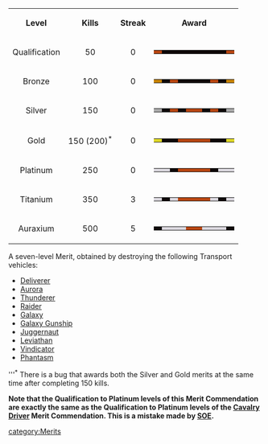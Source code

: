 <table>
<tbody>
<tr class="odd">
<td style="text-align: center;"><p><b>Level</b></p></td>
<td style="text-align: center;"><p><b>Kills</b></p></td>
<td style="text-align: center;"><p><b>Streak</b></p></td>
<td style="text-align: center;"><p><b>Award</b></p></td>
</tr>
<tr class="even">
<td style="text-align: center;"><p>Qualification</p></td>
<td style="text-align: center;"><p>50</p></td>
<td style="text-align: center;"><p>0</p></td>
<td style="text-align: center;"><table class="bigmerit">
<tr>
<td bgcolor="#B74511">
</td>
<td bgcolor="#0E0808">
</td>
<td bgcolor="#0E0808">
</td>
<td bgcolor="#0E0808">
</td>
<td bgcolor="#0E0808">
</td>
<td bgcolor="#0E0808">
</td>
<td bgcolor="#0E0808">
</td>
<td bgcolor="#0E0808">
</td>
<td bgcolor="#0E0808">
</td>
<td bgcolor="#B74511">
</td>
</tr>
</table></td>
</tr>
<tr class="odd">
<td style="text-align: center;"><p>Bronze</p></td>
<td style="text-align: center;"><p>100</p></td>
<td style="text-align: center;"><p>0</p></td>
<td style="text-align: center;"><table class="bigmerit">
<tr>
<td bgcolor="#C58200">
</td>
<td bgcolor="#0E0808">
</td>
<td bgcolor="#B74511">
</td>
<td bgcolor="#0E0808">
</td>
<td bgcolor="#0E0808">
</td>
<td bgcolor="#0E0808">
</td>
<td bgcolor="#0E0808">
</td>
<td bgcolor="#B74511">
</td>
<td bgcolor="#0E0808">
</td>
<td bgcolor="#C58200">
</td>
</tr>
</table></td>
</tr>
<tr class="even">
<td style="text-align: center;"><p>Silver</p></td>
<td style="text-align: center;"><p>150</p></td>
<td style="text-align: center;"><p>0</p></td>
<td style="text-align: center;"><table class="bigmerit">
<tr>
<td bgcolor="#AAAAAA">
</td>
<td bgcolor="#0E0808">
</td>
<td bgcolor="#B74511">
</td>
<td bgcolor="#0E0808">
</td>
<td bgcolor="#B74511">
</td>
<td bgcolor="#B74511">
</td>
<td bgcolor="#0E0808">
</td>
<td bgcolor="#B74511">
</td>
<td bgcolor="#0E0808">
</td>
<td bgcolor="#AAAAAA">
</td>
</tr>
</table></td>
</tr>
<tr class="odd">
<td style="text-align: center;"><p>Gold</p></td>
<td style="text-align: center;"><p>150 (200)<sup>*</sup></p></td>
<td style="text-align: center;"><p>0</p></td>
<td style="text-align: center;"><table class="bigmerit">
<tr>
<td bgcolor="#DFD928">
</td>
<td bgcolor="#0E0808">
</td>
<td bgcolor="#0E0808">
</td>
<td bgcolor="#B74511">
</td>
<td bgcolor="#B74511">
</td>
<td bgcolor="#B74511">
</td>
<td bgcolor="#B74511">
</td>
<td bgcolor="#0E0808">
</td>
<td bgcolor="#0E0808">
</td>
<td bgcolor="#DFD928">
</td>
</tr>
</table></td>
</tr>
<tr class="even">
<td style="text-align: center;"><p>Platinum</p></td>
<td style="text-align: center;"><p>250</p></td>
<td style="text-align: center;"><p>0</p></td>
<td style="text-align: center;"><table class="bigmerit">
<tr>
<td bgcolor="#D8D5DC">
</td>
<td bgcolor="#D8D5DC">
</td>
<td bgcolor="#0E0808">
</td>
<td bgcolor="#B74511">
</td>
<td bgcolor="#B74511">
</td>
<td bgcolor="#B74511">
</td>
<td bgcolor="#B74511">
</td>
<td bgcolor="#0E0808">
</td>
<td bgcolor="#D8D5DC">
</td>
<td bgcolor="#D8D5DC">
</td>
</tr>
</table></td>
</tr>
<tr class="odd">
<td style="text-align: center;"><p>Titanium</p></td>
<td style="text-align: center;"><p>350</p></td>
<td style="text-align: center;"><p>3</p></td>
<td style="text-align: center;"><table class="bigmerit">
<tr>
<td bgcolor="#D8D5DC">
</td>
<td bgcolor="#0E0808">
</td>
<td bgcolor="#D8D5DC">
</td>
<td bgcolor="#B74511">
</td>
<td bgcolor="#B74511">
</td>
<td bgcolor="#B74511">
</td>
<td bgcolor="#B74511">
</td>
<td bgcolor="#D8D5DC">
</td>
<td bgcolor="#0E0808">
</td>
<td bgcolor="#D8D5DC">
</td>
</tr>
</table></td>
</tr>
<tr class="even">
<td style="text-align: center;"><p>Auraxium</p></td>
<td style="text-align: center;"><p>500</p></td>
<td style="text-align: center;"><p>5</p></td>
<td style="text-align: center;"><table class="bigmerit">
<tr>
<td bgcolor="#0E0808">
</td>
<td bgcolor="#D8D5DC">
</td>
<td bgcolor="#D8D5DC">
</td>
<td bgcolor="#D8D5DC">
</td>
<td bgcolor="#B74511">
</td>
<td bgcolor="#B74511">
</td>
<td bgcolor="#D8D5DC">
</td>
<td bgcolor="#D8D5DC">
</td>
<td bgcolor="#D8D5DC">
</td>
<td bgcolor="#0E0808">
</td>
</tr>
</table></td>
</tr>
</tbody>
</table>

A seven-level Merit, obtained by destroying the following Transport
vehicles:

- [Deliverer](Deliverer.md)
- [Aurora](Aurora.md)
- [Thunderer](Thunderer.md)
- [Raider](Raider.md)
- [Galaxy](Galaxy.md)
- [Galaxy Gunship](Galaxy_Gunship.md)
- [Juggernaut](Juggernaut.md)
- [Leviathan](Leviathan.md)
- [Vindicator](Vindicator.md)
- [Phantasm](Phantasm.md)

'''<sup>\*</sup> There is a bug that awards both the Silver and Gold
merits at the same time after completing 150 kills.

**Note that the Qualification to Platinum levels of this Merit
Commendation are exactly the same as the Qualification to Platinum
levels of the [Cavalry Driver](</Cavalry_Driver_(Merit)>) Merit
Commendation.
This is a mistake made by [SOE](SOE.md).**

[category:Merits](category:Merits.md)
